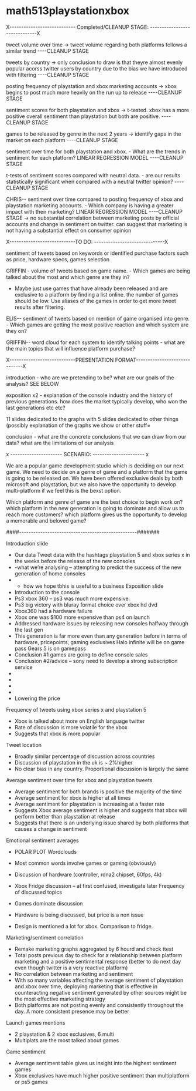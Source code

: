 # math513playstationxbox

X---------------------------- Completed/CLEANUP STAGE: ------------------------------X

tweet volume over time -> tweet volume regarding both platforms follows a similar trend 
----CLEANUP STAGE 

tweets by country -> only conclusion to draw is that theyre almost evenly popular acorss 
twitter users by country due to the bias we have introduced with filtering ----CLEANUP STAGE 

posting frequency of playstation and xbox marketing accounts -> xbox begins to 
post much more heavily on the run up to release ----CLEANUP STAGE 

sentiment scores for both playstation and xbox -> t-tested. xbox has a more positive overall sentiment than playstation
but both are positive. ----CLEANUP STAGE 

games to be released by genre in the next 2 years -> identify gaps in the market on each platform 
----CLEANUP STAGE 

sentiment over time for both playstation and xbox. - What are the trends in sentiment for each platform?
LINEAR REGRESSION MODEL  ----CLEANUP STAGE

t-tests of sentiment scores compared with neutral data. - are our results statistically significant when compared with a
neutral twitter opinion?  ----CLEANUP STAGE 

CHRIS-- sentiment over time compared to posting frequency of xbox and playstation marketing accounts. - Which company is having a 
greater impact with their marketing?  LINEAR REGRESSION MODEL ----CLEANUP STAGE
-> no substantial correlation between marketing posts by official accounts and change in sentiment on twitter. can suggest that
marketing is not having a substantial effect on consumer opinion 


X----------------------------TO DO: ------------------------------X

sentiment of tweets based on keywords or identified purchase factors such as price, hardware specs, games selection 
 
GRIFFIN - volume of tweets based on game name. - Which games are being talked about the most and which genre are they in?
- Maybe just use games that have already been released and are exclusive to a platform by finding a list online.
the number of games should be low. Use aliases of the games in order to get more tweet results after filtering. 

ELIS-- sentiment of tweets based on mention of game organised into genre. - Which games are getting the most positive 
reaction and which system are they on?

GRIFFIN-- word cloud for each system to identify talking points - what are the main topics that will influence platform purchase?



X----------------------------PRESENTATION FORMAT------------------------------X


introduction -
who are we pretending to be? what are our goals of the analysis? SEE BELOW

exposition x2 -
explanation of the console industry and the history of previous generations. how does the market typically
develop, who won the last generations etc etc?

11 slides dedicated to the graphs with 
5 slides dedicated to other things (possibly explanation of the graphs we show or other stuff=

conclusion -
what are the concrete conclusions that we can draw from our data? 
what are the limitations of our analysis 

x ---------------------- SCENARIO: ---------------------- x 

We are a popular game development studio which is deciding on our next game. We need to decide on a genre of game and
a platform that the game is going to be released on. We have been offered exclusive deals by both microsoft and playstation,
but we also have the opportunity to develop multi-platform if we feel this is the bexst option.  

Which platform and genre of game are the best choice to begin work on? which platform in the new generation is going
to dominate and allow us to reach more customers? which platform gives us the opportunity to develop a memorable and
beloved game?



####--------------------------------------------------#######


Introduction slide 
-	Our data Tweet data with the hashtags playstation 5 and xbox series x in the weeks before the release of the new consoles 
-	-what we’re analysing – attempting to predict the success of the new generation of home consoles 
-	- how we hope tbhis is useful to a business
Exposition slide
-	Introduction to the console 
-	Ps3 xbox 360 – ps3 was much more expensive. 
-	Ps3 big victory with bluray format choice over xbox hd dvd 
-	Xbox360 had a hardware failure 
-	Xbox one was  $100 more expensive than ps4 on launch
-	Addressed hardware issues by releasing new consoles halfway through the last gen 
-	This generation is far more even than any generation before in terms of hardware, pricepoints, gaming exclusives 
Halo infinite will be on game pass
Gears 5 is on gamepass
-	Conclusion #1 games are going to define console sales
-	Conclusion #2/advice – sony need to develop a strong subscription service
-	
-	
-	
-	
-	Lowering the price 

Frequency of tweets using xbox series x and playstation 5 
-	Xbox is talked about more on English language twitter 
-	Rate of discussion is more volatile for the xbox 
-	Suggests that xbox is more popular 

Tweet location 
-	Broadly similar percentage of discussion across countries
-	Discussion of playstation in the uk is ~ 2%higher 
-	No clear  bias in any country. Proportional discussion is largely the same 

Average sentiment over time for xbox and playstation tweets
-	Average sentiment for both brands is positive the majority of the time
-	Average sentiment for xbox is higher at all times 
-	Average sentiment for playstation is increasing at a faster rate 
-	Suggests Xbox average sentiment is higher and suggests that xbox will perform better than playstation at release
-	Suggests that there is an underlying issue shared by both platforms that causes a change in sentiment

Emotional sentiment averages
-	POLAR PLOT 
Wordclouds

-	Most common words involve games or gaming (obviously)
-	Discussion of hardware (controller, rdna2 chipset, 60fps, 4k)
-	Xbox Fridge discussion – at first confused, investigate later 
Frequency of discussed topics
-	Games dominate discussion
-	Hardware is being discussed, but price is a non issue
-	Design is mentioned a lot for xbox. Comparison to fridge. 

Marketing/sentiment correlation

-	Remake marketing graphs aggregated by 6 hourd and check ttest
-	Total posts previous day to check for a relationship between platform marketing and a positive sentimental response (better to do next day even though twitter is a very reactive platform) 
-	No correlation between marketing and sentiment 
-	With so many variables affecting the average sentiment of playstation and xbox over time, deploying marketing that is effective in counteracting negative sentiment generated by other sources might be the most effective marketing strategy 
-	Both platforms are not posting evenly and consistently throughout the day. A more consistent presence may be better 

Launch games mentions
-	2 playstation & 2 xbox exclusives, 6  multi
-	Multiplats are the most talked about games 

Game sentiment 
-	Average sentiment table gives us insight into the highest sentiment games
-	Xbox exclusives have much higher positive sentiment than multiplatform or ps5 games 

